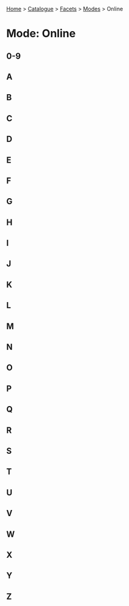 [Home](../../../README.md) > [Catalogue](../../../Patterns_catalogue.md) > [Facets](../facets.md) > [Modes](modes.md) > Online
# Mode: Online

## 0-9

## A

## B

## C

## D

## E

## F

## G

## H

## I

## J

## K

## L

## M

## N

## O

## P

## Q

## R

## S

## T

## U

## V

## W

## X

## Y

## Z
